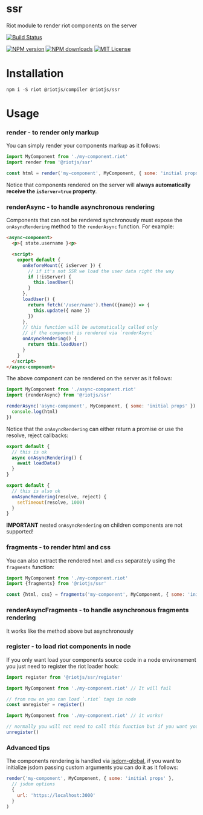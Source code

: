 # ssr
Riot module to render riot components on the server

[![Build Status][travis-image]][travis-url]

[![NPM version][npm-version-image]][npm-url]
[![NPM downloads][npm-downloads-image]][npm-url]
[![MIT License][license-image]][license-url]

# Installation

```
npm i -S riot @riotjs/compiler @riotjs/ssr
```

# Usage

### render - to render only markup

You can simply render your components markup as it follows:

```js
import MyComponent from './my-component.riot'
import render from '@riotjs/ssr'

const html = render('my-component', MyComponent, { some: 'initial props' })
```

Notice that components rendered on the server will **always automatically receive the `isServer=true` property**.

### renderAsync - to handle asynchronous rendering

Components that can not be rendered synchronously must expose the `onAsyncRendering` method to the `renderAsync` function. For example:

```html
<async-component>
  <p>{ state.username }<p>

  <script>
    export default {
      onBeforeMount({ isServer }) {
        // if it's not SSR we load the user data right the way
        if (!isServer) {
          this.loadUser()
        }
      },
      loadUser() {
        return fetch('/user/name').then(({name}) => {
          this.update({ name })
        })
      },
      // this function will be automatically called only
      // if the component is rendered via `renderAsync`
      onAsyncRendering() {
        return this.loadUser()
      }
    }
  </script>
</async-component>
```

The above component can be rendered on the server as it follows:

```js
import MyComponent from './async-component.riot'
import {renderAsync} from '@riotjs/ssr'

renderAsync('async-component', MyComponent, { some: 'initial props' }).then(html => {
  console.log(html)
})
```

Notice that the `onAsyncRendering` can either return a promise or use the resolve, reject callbacks:

```js
export default {
  // this is ok
  async onAsyncRendering() {
    await loadData()
  }
}
```

```js
export default {
  // this is also ok
  onAsyncRendering(resolve, reject) {
    setTimeout(resolve, 1000)
  }
}
```

**IMPORTANT** nested `onAsyncRendering` on children components are not supported!

### fragments - to render html and css

You can also extract the rendered `html` and `css` separately using the `fragments` function:

```js
import MyComponent from './my-component.riot'
import {fragments} from '@riotjs/ssr'

const {html, css} = fragments('my-component', MyComponent, { some: 'initial props' })
```

### renderAsyncFragments - to handle asynchronous fragments rendering

It works like the method above but asynchronously

### register - to load riot components in node

If you only want load your components source code in a node environement you just need to register the riot loader hook:

```js
import register from '@riotjs/ssr/register'

import MyComponent from './my-component.riot' // It will fail

// from now on you can load `.riot` tags in node
const unregister = register()

import MyComponent from './my-component.riot' // it works!

// normally you will not need to call this function but if you want you can unhook the riot loader
unregister()
```

### Advanced tips

The components rendering is handled via [jsdom-global](https://github.com/rstacruz/jsdom-global), if you want to initialize jsdom passing custom arguments you can do it as it follows:

```js
render('my-component', MyComponent, { some: 'initial props' },
  // jsdom options
  {
    url: 'https://localhost:3000'
  }
)
```

[travis-image]:https://img.shields.io/travis/riot/ssr.svg?style=flat-square
[travis-url]:https://travis-ci.org/riot/ssr

[license-image]:http://img.shields.io/badge/license-MIT-000000.svg?style=flat-square
[license-url]:LICENSE

[npm-version-image]:http://img.shields.io/npm/v/@riotjs/ssr.svg?style=flat-square
[npm-downloads-image]:http://img.shields.io/npm/dm/@riotjs/ssr.svg?style=flat-square
[npm-url]:https://npmjs.org/package/@riotjs/ssr
